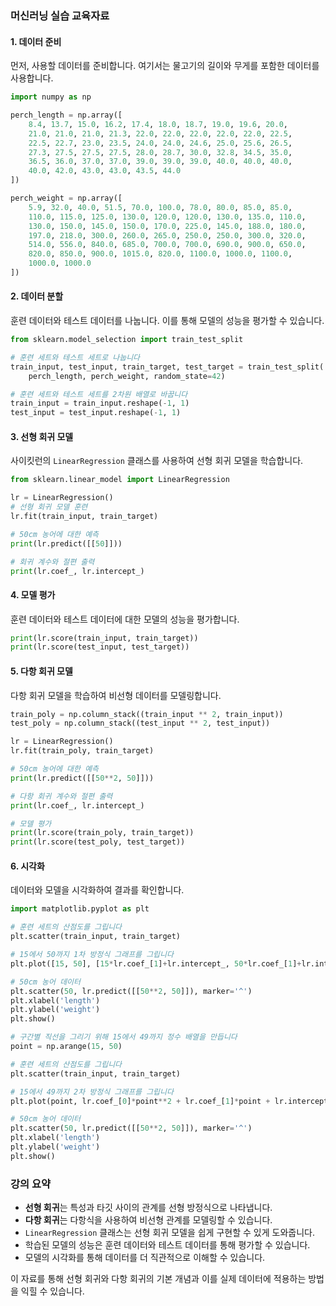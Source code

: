 ### 머신러닝 실습 교육자료

#### 1. 데이터 준비
먼저, 사용할 데이터를 준비합니다. 여기서는 물고기의 길이와 무게를 포함한 데이터를 사용합니다.

```python
import numpy as np

perch_length = np.array([
    8.4, 13.7, 15.0, 16.2, 17.4, 18.0, 18.7, 19.0, 19.6, 20.0,
    21.0, 21.0, 21.0, 21.3, 22.0, 22.0, 22.0, 22.0, 22.0, 22.5,
    22.5, 22.7, 23.0, 23.5, 24.0, 24.0, 24.6, 25.0, 25.6, 26.5,
    27.3, 27.5, 27.5, 27.5, 28.0, 28.7, 30.0, 32.8, 34.5, 35.0,
    36.5, 36.0, 37.0, 37.0, 39.0, 39.0, 39.0, 40.0, 40.0, 40.0,
    40.0, 42.0, 43.0, 43.0, 43.5, 44.0
])

perch_weight = np.array([
    5.9, 32.0, 40.0, 51.5, 70.0, 100.0, 78.0, 80.0, 85.0, 85.0,
    110.0, 115.0, 125.0, 130.0, 120.0, 120.0, 130.0, 135.0, 110.0,
    130.0, 150.0, 145.0, 150.0, 170.0, 225.0, 145.0, 188.0, 180.0,
    197.0, 218.0, 300.0, 260.0, 265.0, 250.0, 250.0, 300.0, 320.0,
    514.0, 556.0, 840.0, 685.0, 700.0, 700.0, 690.0, 900.0, 650.0,
    820.0, 850.0, 900.0, 1015.0, 820.0, 1100.0, 1000.0, 1100.0,
    1000.0, 1000.0
])
```

#### 2. 데이터 분할
훈련 데이터와 테스트 데이터를 나눕니다. 이를 통해 모델의 성능을 평가할 수 있습니다.

```python
from sklearn.model_selection import train_test_split

# 훈련 세트와 테스트 세트로 나눕니다
train_input, test_input, train_target, test_target = train_test_split(
    perch_length, perch_weight, random_state=42)

# 훈련 세트와 테스트 세트를 2차원 배열로 바꿉니다
train_input = train_input.reshape(-1, 1)
test_input = test_input.reshape(-1, 1)
```

#### 3. 선형 회귀 모델
사이킷런의 `LinearRegression` 클래스를 사용하여 선형 회귀 모델을 학습합니다.

```python
from sklearn.linear_model import LinearRegression

lr = LinearRegression()
# 선형 회귀 모델 훈련
lr.fit(train_input, train_target)

# 50cm 농어에 대한 예측
print(lr.predict([[50]]))

# 회귀 계수와 절편 출력
print(lr.coef_, lr.intercept_)
```

#### 4. 모델 평가
훈련 데이터와 테스트 데이터에 대한 모델의 성능을 평가합니다.

```python
print(lr.score(train_input, train_target))
print(lr.score(test_input, test_target))
```

#### 5. 다항 회귀 모델
다항 회귀 모델을 학습하여 비선형 데이터를 모델링합니다.

```python
train_poly = np.column_stack((train_input ** 2, train_input))
test_poly = np.column_stack((test_input ** 2, test_input))

lr = LinearRegression()
lr.fit(train_poly, train_target)

# 50cm 농어에 대한 예측
print(lr.predict([[50**2, 50]]))

# 다항 회귀 계수와 절편 출력
print(lr.coef_, lr.intercept_)

# 모델 평가
print(lr.score(train_poly, train_target))
print(lr.score(test_poly, test_target))
```

#### 6. 시각화
데이터와 모델을 시각화하여 결과를 확인합니다.

```python
import matplotlib.pyplot as plt

# 훈련 세트의 산점도를 그립니다
plt.scatter(train_input, train_target)

# 15에서 50까지 1차 방정식 그래프를 그립니다
plt.plot([15, 50], [15*lr.coef_[1]+lr.intercept_, 50*lr.coef_[1]+lr.intercept_])

# 50cm 농어 데이터
plt.scatter(50, lr.predict([[50**2, 50]]), marker='^')
plt.xlabel('length')
plt.ylabel('weight')
plt.show()

# 구간별 직선을 그리기 위해 15에서 49까지 정수 배열을 만듭니다
point = np.arange(15, 50)

# 훈련 세트의 산점도를 그립니다
plt.scatter(train_input, train_target)

# 15에서 49까지 2차 방정식 그래프를 그립니다
plt.plot(point, lr.coef_[0]*point**2 + lr.coef_[1]*point + lr.intercept_)

# 50cm 농어 데이터
plt.scatter(50, lr.predict([[50**2, 50]]), marker='^')
plt.xlabel('length')
plt.ylabel('weight')
plt.show()
```

### 강의 요약
- **선형 회귀**는 특성과 타깃 사이의 관계를 선형 방정식으로 나타냅니다.
- **다항 회귀**는 다항식을 사용하여 비선형 관계를 모델링할 수 있습니다.
- `LinearRegression` 클래스는 선형 회귀 모델을 쉽게 구현할 수 있게 도와줍니다.
- 학습된 모델의 성능은 훈련 데이터와 테스트 데이터를 통해 평가할 수 있습니다.
- 모델의 시각화를 통해 데이터를 더 직관적으로 이해할 수 있습니다.

이 자료를 통해 선형 회귀와 다항 회귀의 기본 개념과 이를 실제 데이터에 적용하는 방법을 익힐 수 있습니다.